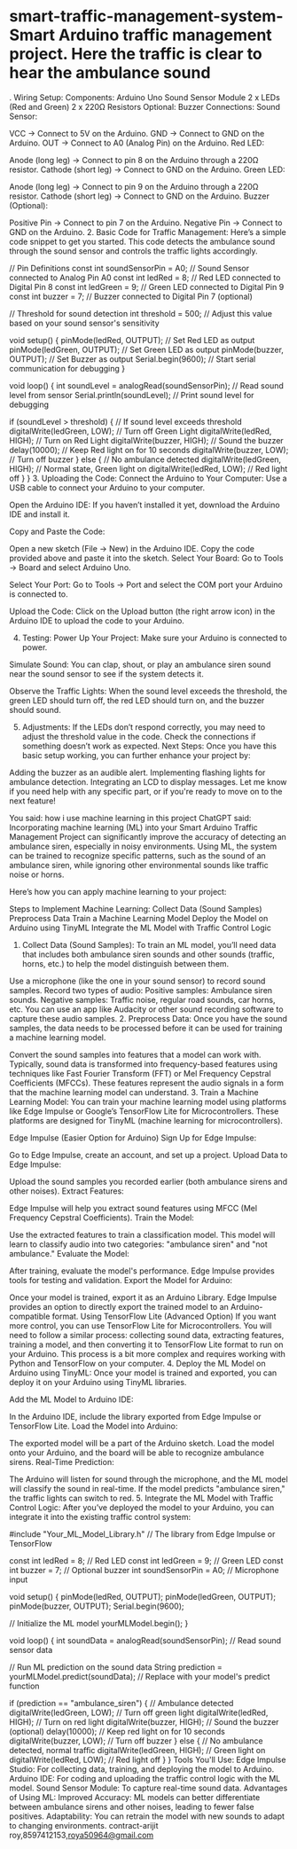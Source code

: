 # smart-traffic-management-system-Smart Arduino traffic management project. Here the traffic is clear to hear the ambulance sound
. Wiring Setup:
Components:
Arduino Uno
Sound Sensor Module
2 x LEDs (Red and Green)
2 x 220Ω Resistors
Optional: Buzzer
Connections:
Sound Sensor:

VCC → Connect to 5V on the Arduino.
GND → Connect to GND on the Arduino.
OUT → Connect to A0 (Analog Pin) on the Arduino.
Red LED:

Anode (long leg) → Connect to pin 8 on the Arduino through a 220Ω resistor.
Cathode (short leg) → Connect to GND on the Arduino.
Green LED:

Anode (long leg) → Connect to pin 9 on the Arduino through a 220Ω resistor.
Cathode (short leg) → Connect to GND on the Arduino.
Buzzer (Optional):

Positive Pin → Connect to pin 7 on the Arduino.
Negative Pin → Connect to GND on the Arduino.
2. Basic Code for Traffic Management:
Here’s a simple code snippet to get you started. This code detects the ambulance sound through the sound sensor and controls the traffic lights accordingly.

// Pin Definitions
const int soundSensorPin = A0; // Sound Sensor connected to Analog Pin A0
const int ledRed = 8;           // Red LED connected to Digital Pin 8
const int ledGreen = 9;         // Green LED connected to Digital Pin 9
const int buzzer = 7;           // Buzzer connected to Digital Pin 7 (optional)

// Threshold for sound detection
int threshold = 500; // Adjust this value based on your sound sensor's sensitivity

void setup() {
  pinMode(ledRed, OUTPUT);     // Set Red LED as output
  pinMode(ledGreen, OUTPUT);   // Set Green LED as output
  pinMode(buzzer, OUTPUT);     // Set Buzzer as output
  Serial.begin(9600);          // Start serial communication for debugging
}

void loop() {
  int soundLevel = analogRead(soundSensorPin); // Read sound level from sensor
  Serial.println(soundLevel); // Print sound level for debugging

  if (soundLevel > threshold) {
    // If sound level exceeds threshold
    digitalWrite(ledGreen, LOW); // Turn off Green Light
    digitalWrite(ledRed, HIGH);  // Turn on Red Light
    digitalWrite(buzzer, HIGH);  // Sound the buzzer
    delay(10000);                // Keep Red light on for 10 seconds
    digitalWrite(buzzer, LOW);   // Turn off buzzer
  } else {
    // No ambulance detected
    digitalWrite(ledGreen, HIGH); // Normal state, Green light on
    digitalWrite(ledRed, LOW);    // Red light off
  }
}
3. Uploading the Code:
Connect the Arduino to Your Computer: Use a USB cable to connect your Arduino to your computer.

Open the Arduino IDE: If you haven’t installed it yet, download the Arduino IDE and install it.

Copy and Paste the Code:

Open a new sketch (File → New) in the Arduino IDE.
Copy the code provided above and paste it into the sketch.
Select Your Board: Go to Tools → Board and select Arduino Uno.

Select Your Port: Go to Tools → Port and select the COM port your Arduino is connected to.

Upload the Code: Click on the Upload button (the right arrow icon) in the Arduino IDE to upload the code to your Arduino.

4. Testing:
Power Up Your Project: Make sure your Arduino is connected to power.

Simulate Sound: You can clap, shout, or play an ambulance siren sound near the sound sensor to see if the system detects it.

Observe the Traffic Lights: When the sound level exceeds the threshold, the green LED should turn off, the red LED should turn on, and the buzzer should sound.

5. Adjustments:
If the LEDs don’t respond correctly, you may need to adjust the threshold value in the code.
Check the connections if something doesn’t work as expected.
Next Steps:
Once you have this basic setup working, you can further enhance your project by:

Adding the buzzer as an audible alert.
Implementing flashing lights for ambulance detection.
Integrating an LCD to display messages.
Let me know if you need help with any specific part, or if you're ready to move on to the next feature!

You said:
how i use machine learning in this project
ChatGPT said:
Incorporating machine learning (ML) into your Smart Arduino Traffic Management Project can significantly improve the accuracy of detecting an ambulance siren, especially in noisy environments. Using ML, the system can be trained to recognize specific patterns, such as the sound of an ambulance siren, while ignoring other environmental sounds like traffic noise or horns.

Here’s how you can apply machine learning to your project:

Steps to Implement Machine Learning:
Collect Data (Sound Samples)
Preprocess Data
Train a Machine Learning Model
Deploy the Model on Arduino using TinyML
Integrate the ML Model with Traffic Control Logic
1. Collect Data (Sound Samples):
To train an ML model, you’ll need data that includes both ambulance siren sounds and other sounds (traffic, horns, etc.) to help the model distinguish between them.

Use a microphone (like the one in your sound sensor) to record sound samples.
Record two types of audio:
Positive samples: Ambulance siren sounds.
Negative samples: Traffic noise, regular road sounds, car horns, etc.
You can use an app like Audacity or other sound recording software to capture these audio samples.
2. Preprocess Data:
Once you have the sound samples, the data needs to be processed before it can be used for training a machine learning model.

Convert the sound samples into features that a model can work with. Typically, sound data is transformed into frequency-based features using techniques like Fast Fourier Transform (FFT) or Mel Frequency Cepstral Coefficients (MFCCs).
These features represent the audio signals in a form that the machine learning model can understand.
3. Train a Machine Learning Model:
You can train your machine learning model using platforms like Edge Impulse or Google’s TensorFlow Lite for Microcontrollers. These platforms are designed for TinyML (machine learning for microcontrollers).

Edge Impulse (Easier Option for Arduino)
Sign Up for Edge Impulse:

Go to Edge Impulse, create an account, and set up a project.
Upload Data to Edge Impulse:

Upload the sound samples you recorded earlier (both ambulance sirens and other noises).
Extract Features:

Edge Impulse will help you extract sound features using MFCC (Mel Frequency Cepstral Coefficients).
Train the Model:

Use the extracted features to train a classification model. This model will learn to classify audio into two categories: "ambulance siren" and "not ambulance."
Evaluate the Model:

After training, evaluate the model's performance. Edge Impulse provides tools for testing and validation.
Export the Model for Arduino:

Once your model is trained, export it as an Arduino Library. Edge Impulse provides an option to directly export the trained model to an Arduino-compatible format.
Using TensorFlow Lite (Advanced Option)
If you want more control, you can use TensorFlow Lite for Microcontrollers.
You will need to follow a similar process: collecting sound data, extracting features, training a model, and then converting it to TensorFlow Lite format to run on your Arduino.
This process is a bit more complex and requires working with Python and TensorFlow on your computer.
4. Deploy the ML Model on Arduino using TinyML:
Once your model is trained and exported, you can deploy it on your Arduino using TinyML libraries.

Add the ML Model to Arduino IDE:

In the Arduino IDE, include the library exported from Edge Impulse or TensorFlow Lite.
Load the Model into Arduino:

The exported model will be a part of the Arduino sketch.
Load the model onto your Arduino, and the board will be able to recognize ambulance sirens.
Real-Time Prediction:

The Arduino will listen for sound through the microphone, and the ML model will classify the sound in real-time.
If the model predicts "ambulance siren," the traffic lights can switch to red.
5. Integrate the ML Model with Traffic Control Logic:
After you’ve deployed the model to your Arduino, you can integrate it into the existing traffic control system:

#include "Your_ML_Model_Library.h"  // The library from Edge Impulse or TensorFlow

const int ledRed = 8;       // Red LED
const int ledGreen = 9;     // Green LED
const int buzzer = 7;       // Optional buzzer
int soundSensorPin = A0;    // Microphone input

void setup() {
  pinMode(ledRed, OUTPUT);
  pinMode(ledGreen, OUTPUT);
  pinMode(buzzer, OUTPUT);
  Serial.begin(9600);
  
  // Initialize the ML model
  yourMLModel.begin();
}

void loop() {
  int soundData = analogRead(soundSensorPin);  // Read sound sensor data
  
  // Run ML prediction on the sound data
  String prediction = yourMLModel.predict(soundData);  // Replace with your model's predict function

  if (prediction == "ambulance_siren") {
    // Ambulance detected
    digitalWrite(ledGreen, LOW);   // Turn off green light
    digitalWrite(ledRed, HIGH);    // Turn on red light
    digitalWrite(buzzer, HIGH);    // Sound the buzzer (optional)
    delay(10000);                  // Keep red light on for 10 seconds
    digitalWrite(buzzer, LOW);     // Turn off buzzer
  } else {
    // No ambulance detected, normal traffic
    digitalWrite(ledGreen, HIGH);  // Green light on
    digitalWrite(ledRed, LOW);     // Red light off
  }
}
Tools You'll Use:
Edge Impulse Studio: For collecting data, training, and deploying the model to Arduino.
Arduino IDE: For coding and uploading the traffic control logic with the ML model.
Sound Sensor Module: To capture real-time sound data.
Advantages of Using ML:
Improved Accuracy: ML models can better differentiate between ambulance sirens and other noises, leading to fewer false positives.
Adaptability: You can retrain the model with new sounds to adapt to changing environments.
contract-arijit roy,8597412153,roya50964@gmail.com
